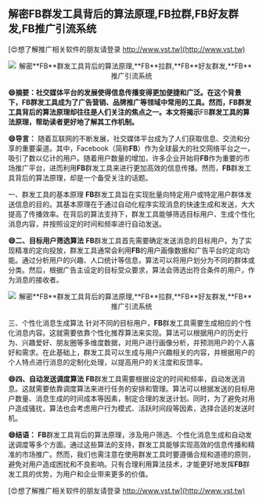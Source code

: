 ## **解密**FB**群发工具背后的算法原理,**FB**拉群,**FB**好友群发,**FB**推广引流系统**

[😍想了解推广相关软件的朋友请登录 http://www.vst.tw](http://www.vst.tw)

 <center><img src="https://vst.tw/MP4/tuiguang/png/0.png" alt="解密**FB**群发工具背后的算法原理,**FB**拉群,**FB**好友群发,**FB**推广引流系统"></center>

**😄摘要：社交媒体平台的发展使得信息传播变得更加便捷和广泛。在这个背景下，**FB**群发工具成为了广告营销、品牌推广等领域中常用的工具。然而，**FB**群发工具背后的算法原理却往往是人们关注的焦点之一。本文将揭示**FB**群发工具的算法原理，帮助读者更好地了解其工作机制。**

**😄导言：**
随着互联网的不断发展，社交媒体平台成为了人们获取信息、交流和分享的重要渠道。其中，Facebook（简称**FB**）作为全球最大的社交网络平台之一，吸引了数以亿计的用户。随着用户数量的增加，许多企业开始将**FB**作为重要的市场推广平台，进而利用**FB**群发工具来进行更加高效的信息传播。然而，**FB**群发工具背后的算法原理，却是一个备受关注的话题。

一、群发工具的基本原理
**FB**群发工具旨在实现批量向特定用户或特定用户群体发送信息的目的。其基本原理在于通过自动化程序实现消息的快速生成和发送，大大提高了传播效率。在背后的算法支持下，群发工具能够筛选目标用户、生成个性化消息内容，并按照设定的时间和频率进行自动发送。

**😄二、目标用户筛选算法**
**FB**群发工具首先需要确定发送消息的目标用户。为了实现精准的定向投放，群发工具通常会利用**FB**的用户画像数据和广告平台的定向功能。通过分析用户的兴趣、人口统计等信息，算法可以将用户划分为不同的群体或分类。然后，根据广告主设定的目标受众要求，算法会筛选出符合条件的用户，作为消息的接收者。

 <center><img src="https://vst.tw/MP4/tuiguang/png/0.png" alt="解密**FB**群发工具背后的算法原理,**FB**拉群,**FB**好友群发,**FB**推广引流系统"></center>

三、个性化消息生成算法
针对不同的目标用户，**FB**群发工具需要生成相应的个性化消息内容。这就需要依靠个性化推荐算法来实现。算法可以根据用户的历史行为、兴趣爱好、朋友圈等多维度数据，对用户进行画像分析，并预测用户的个人喜好和需求。在此基础上，群发工具可以生成与用户兴趣相关的内容，并根据用户的个人特点进行消息的定制化处理，以提高用户的关注度和反馈率。

**😄四、自动发送调度算法**
**FB**群发工具需要根据设定的时间和频率，自动发送消息。这就需要依靠调度算法来进行任务的安排和管理。算法可以根据发送的目标用户数量、消息生成的时间成本等因素，制定合理的发送计划。同时，为了避免对用户造成骚扰，算法也会考虑用户行为模式、活跃时间段等因素，选择合适的发送时机。

**😄结语：**
**FB**群发工具背后的算法原理，涉及用户筛选、个性化消息生成和自动发送调度等多个方面。通过这些算法的支持，群发工具能够实现高效的信息传播和精准的市场推广。然而，我们也需注意在使用群发工具时要遵循合规和道德的原则，避免对用户造成困扰和不良影响。只有合理利用算法技术，才能更好地发挥**FB**群发工具的优势，为用户和企业带来更多的价值。

[😍想了解推广相关软件的朋友请登录 http://www.vst.tw](http://www.vst.tw)



